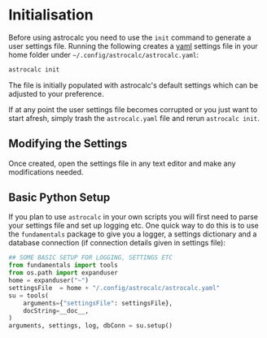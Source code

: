 # Initialisation 

Before using astrocalc you need to use the `init` command to generate a user settings file. Running the following creates a [yaml](https://learnxinyminutes.com/docs/yaml/) settings file in your home folder under `~/.config/astrocalc/astrocalc.yaml`:

```bash
astrocalc init
```

The file is initially populated with astrocalc's default settings which can be adjusted to your preference.

If at any point the user settings file becomes corrupted or you just want to start afresh, simply trash the `astrocalc.yaml` file and rerun `astrocalc init`.

<!-- Once created, open the settings file in any text editor and follow the in-file instructions to populate the missing settings values (usually given an ``XXX`` placeholder).  -->


## Modifying the Settings

Once created, open the settings file in any text editor and make any modifications needed. 

## Basic Python Setup

If you plan to use `astrocalc` in your own scripts you will first need to parse your settings file and set up logging etc. One quick way to do this is to use the `fundamentals` package to give you a logger, a settings dictionary and a database connection (if connection details given in settings file):

```python
## SOME BASIC SETUP FOR LOGGING, SETTINGS ETC
from fundamentals import tools
from os.path import expanduser
home = expanduser("~")
settingsFile  = home + "/.config/astrocalc/astrocalc.yaml"
su = tools(
    arguments={"settingsFile": settingsFile},
    docString=__doc__,
)
arguments, settings, log, dbConn = su.setup()
```
